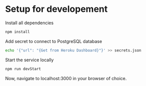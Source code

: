 # Setup for developement

Install all dependencies

```bash
npm install
```

Add secret to connect to PostgreSQL database

```bash
echo '{"url": "{Get from Heroku Dashboard}"}' >> secrets.json
```

Start the service locally

```bash
npm run devStart
```

Now, navigate to localhost:3000 in your browser of choice.
